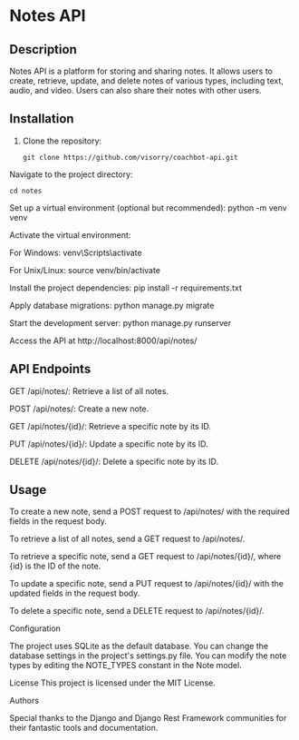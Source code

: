 # Notes API

## Description

Notes API is a platform for storing and sharing notes. It allows users to create, retrieve, update, and delete notes of various types, including text, audio, and video. Users can also share their notes with other users.

## Installation

1. Clone the repository:

   ```shell
   git clone https://github.com/visorry/coachbot-api.git

Navigate to the project directory:
   ```shell
cd notes
```
Set up a virtual environment (optional but recommended):
python -m venv venv


Activate the virtual environment:

For Windows:
venv\Scripts\activate

For Unix/Linux:
source venv/bin/activate

Install the project dependencies:
pip install -r requirements.txt

Apply database migrations:
python manage.py migrate

Start the development server:
python manage.py runserver


Access the API at http://localhost:8000/api/notes/

## API Endpoints

GET /api/notes/: Retrieve a list of all notes.

POST /api/notes/: Create a new note.

GET /api/notes/{id}/: Retrieve a specific note by its ID.

PUT /api/notes/{id}/: Update a specific note by its ID.

DELETE /api/notes/{id}/: Delete a specific note by its ID.




## Usage

To create a new note, send a POST request to /api/notes/ with the required fields in the request body.

To retrieve a list of all notes, send a GET request to /api/notes/.

To retrieve a specific note, send a GET request to /api/notes/{id}/, where {id} is the ID of the note.

To update a specific note, send a PUT request to /api/notes/{id}/ with the updated fields in the request body.

To delete a specific note, send a DELETE request to /api/notes/{id}/.



Configuration

The project uses SQLite as the default database. You can change the database settings in the project's settings.py file.
You can modify the note types by editing the NOTE_TYPES constant in the Note model.

License
This project is licensed under the MIT License.

Authors

Special thanks to the Django and Django Rest Framework communities for their fantastic tools and documentation.
